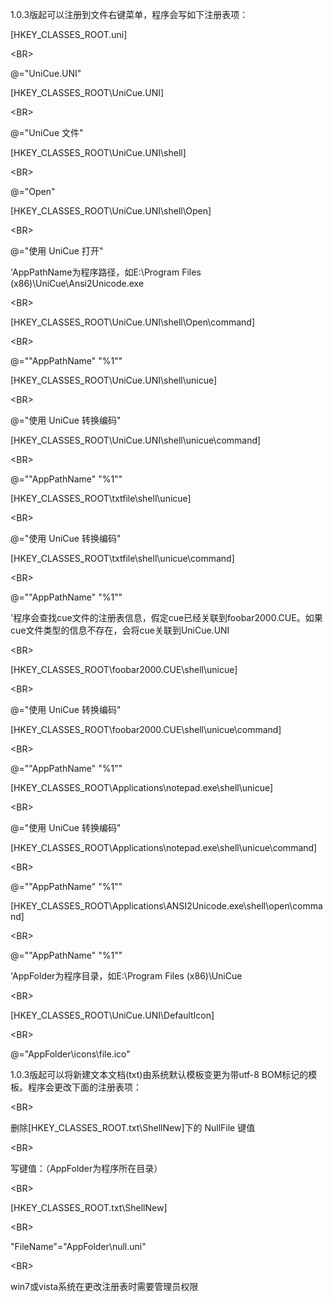 1.0.3版起可以注册到文件右键菜单，程序会写如下注册表项：

[HKEY\_CLASSES\_ROOT\.uni]

&lt;BR&gt;


@="UniCue.UNI"

[HKEY\_CLASSES\_ROOT\UniCue.UNI]

&lt;BR&gt;


@="UniCue 文件"

[HKEY\_CLASSES\_ROOT\UniCue.UNI\shell]

&lt;BR&gt;


@="Open"

[HKEY\_CLASSES\_ROOT\UniCue.UNI\shell\Open]

&lt;BR&gt;


@="使用 UniCue 打开"

'AppPathName为程序路径，如E:\\Program Files (x86)\\UniCue\\Ansi2Unicode.exe

&lt;BR&gt;


[HKEY\_CLASSES\_ROOT\UniCue.UNI\shell\Open\command]

&lt;BR&gt;


@="\"AppPathName\" \"%1\""

[HKEY\_CLASSES\_ROOT\UniCue.UNI\shell\unicue]

&lt;BR&gt;


@="使用 UniCue 转换编码"

[HKEY\_CLASSES\_ROOT\UniCue.UNI\shell\unicue\command]

&lt;BR&gt;


@="\"AppPathName\" \"%1\""

[HKEY\_CLASSES\_ROOT\txtfile\shell\unicue]

&lt;BR&gt;


@="使用 UniCue 转换编码"

[HKEY\_CLASSES\_ROOT\txtfile\shell\unicue\command]

&lt;BR&gt;


@="\"AppPathName\" \"%1\""

'程序会查找cue文件的注册表信息，假定cue已经关联到foobar2000.CUE。如果cue文件类型的信息不存在，会将cue关联到UniCue.UNI

&lt;BR&gt;


[HKEY\_CLASSES\_ROOT\foobar2000.CUE\shell\unicue]

&lt;BR&gt;


@="使用 UniCue 转换编码"

[HKEY\_CLASSES\_ROOT\foobar2000.CUE\shell\unicue\command]

&lt;BR&gt;


@="\"AppPathName\" \"%1\""

[HKEY\_CLASSES\_ROOT\Applications\notepad.exe\shell\unicue]

&lt;BR&gt;


@="使用 UniCue 转换编码"

[HKEY\_CLASSES\_ROOT\Applications\notepad.exe\shell\unicue\command]

&lt;BR&gt;


@="\"AppPathName\" \"%1\""

[HKEY\_CLASSES\_ROOT\Applications\ANSI2Unicode.exe\shell\open\command]

&lt;BR&gt;


@="\"AppPathName\" \"%1\""

'AppFolder为程序目录，如E:\\Program Files (x86)\\UniCue

&lt;BR&gt;


[HKEY\_CLASSES\_ROOT\UniCue.UNI\DefaultIcon]

&lt;BR&gt;


@="AppFolder\\icons\\file.ico"

1.0.3版起可以将新建文本文档(txt)由系统默认模板变更为带utf-8 BOM标记的模板。程序会更改下面的注册表项：

&lt;BR&gt;



删除[HKEY\_CLASSES\_ROOT\.txt\ShellNew]下的 NullFile 键值

&lt;BR&gt;



写键值：（AppFolder为程序所在目录）

&lt;BR&gt;


[HKEY\_CLASSES\_ROOT\.txt\ShellNew]

&lt;BR&gt;


"FileName"="AppFolder\\null.uni"

&lt;BR&gt;



win7或vista系统在更改注册表时需要管理员权限